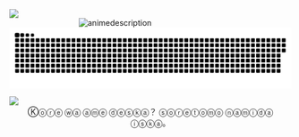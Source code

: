 <img align="left" width="380" src="https://github-readme-stats.vercel.app/api?username=ShinoKana&show_icons=true&theme=monokai&align=center&count_private=true" />
<img align="right" width="380" src="https://count.getloli.com/get/@ShinoKana?theme=asoul" alt="animedescription" />
<img align="center" src="https://github.com/ShinoKana/ShinoKana/blob/main/github-contribution-grid-snake.svg" width="1000" />
<p align="center">
  <img src="https://i.imgur.com/kacFnHV.gif" width="300" align="left" />
  <br/>
  Ⓚⓞⓡⓔ ⓦⓐ ⓐⓜⓔ ⓓⓔⓢⓚⓐ？ ⓢⓞⓡⓔⓣⓞⓜⓞ ⓝⓐⓜⓘⓓⓐ ⓘⓢⓚⓐ。
</p>
